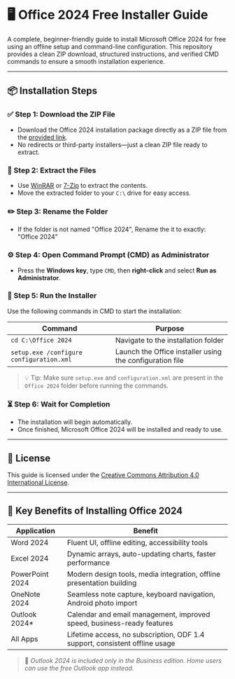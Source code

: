 # 🖥️ Office 2024 Free Installer Guide

A complete, beginner-friendly guide to install Microsoft Office 2024 for free using an offline setup and command-line configuration. This repository provides a clean ZIP download, structured instructions, and verified CMD commands to ensure a smooth installation experience.

---


## 📦 Installation Steps

### ✅ Step 1: Download the ZIP File
- Download the Office 2024 installation package directly as a ZIP file from the [provided link](https://github.com/niyobern/Office2024-FreeInstall-Walkthrough/blob/b07153110149a1d67245c42c9152172f77bc3c55/office%202024.zip).
- No redirects or third-party installers—just a clean ZIP file ready to extract.

### 📂 Step 2: Extract the Files
- Use [WinRAR](https://www.win-rar.com/) or [7-Zip](https://www.7-zip.org/) to extract the contents.
- Move the extracted folder to your `C:\` drive for easy access.

### ✏️ Step 3: Rename the Folder
- If the folder is not named "Office 2024", Rename the it to exactly: "Office 2024"  

### ⚙️ Step 4: Open Command Prompt (CMD) as Administrator
- Press the **Windows key**, type `CMD`, then **right-click** and select **Run as Administrator**.

### 🧩 Step 5: Run the Installer

Use the following commands in CMD to start the installation:

| **Command** | **Purpose** |
|-------------|-------------|
| `cd C:\Office 2024` | Navigate to the installation folder |
| `setup.exe /configure configuration.xml` | Launch the Office installer using the configuration file |

> 💡 Tip: Make sure `setup.exe` and `configuration.xml` are present in the `Office 2024` folder before running the commands.

### ⏳ Step 6: Wait for Completion
- The installation will begin automatically.
- Once finished, Microsoft Office 2024 will be installed and ready to use.

---

## 📄 License

This guide is licensed under the [Creative Commons Attribution 4.0 International License](https://creativecommons.org/licenses/by/4.0/).

---

## 🎯 Key Benefits of Installing Office 2024

| **Application**     | **Benefit**                                                                 |
|---------------------|------------------------------------------------------------------------------|
| Word 2024           | Fluent UI, offline editing, accessibility tools                             |
| Excel 2024          | Dynamic arrays, auto-updating charts, faster performance                    |
| PowerPoint 2024     | Modern design tools, media integration, offline presentation building       |
| OneNote 2024        | Seamless note capture, keyboard navigation, Android photo import            |
| Outlook 2024*       | Calendar and email management, improved speed, business-ready features      |
| All Apps            | Lifetime access, no subscription, ODF 1.4 support, consistent offline usage |

> 📝 *Outlook 2024 is included only in the Business edition. Home users can use the free Outlook app instead.*
